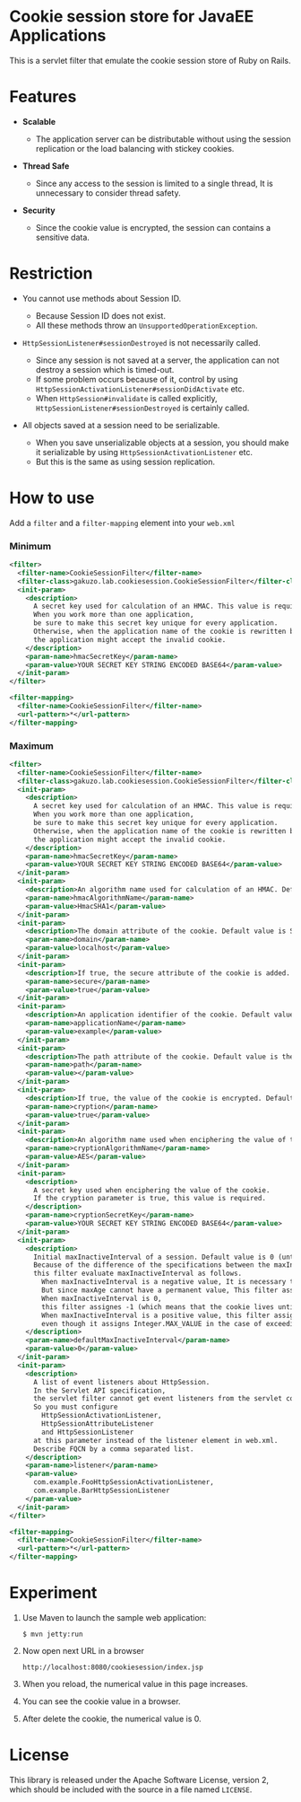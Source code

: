 # Cookie session store for JavaEE Applications

This is a servlet filter that emulate the cookie session store of Ruby on Rails.

# Features

- **Scalable**
    - The application server can be distributable without using the session replication or the load balancing with stickey cookies.

- **Thread Safe**
    - Since any access to the session is limited to a single thread, It is unnecessary to consider thread safety.

- **Security**
    - Since the cookie value is encrypted, the session can contains a sensitive data.

# Restriction

- You cannot use methods about Session ID.
    - Because Session ID does not exist.
    - All these methods throw an `UnsupportedOperationException`.

- `HttpSessionListener#sessionDestroyed` is not necessarily called.
    - Since any session is not saved at a server, the application can not destroy a session which is timed-out.
    - If some problem occurs because of it, control by using `HttpSessionActivationListener#sessionDidActivate` etc. 
    - When `HttpSession#invalidate` is called explicitly, `HttpSessionListener#sessionDestroyed` is certainly called. 

- All objects saved at a session need to be serializable.
    - When you save unserializable objects at a session, you should make it serializable by using `HttpSessionActivationListener` etc.
    - But this is the same as using session replication. 

# How to use

Add a `filter` and a `filter-mapping` element into your `web.xml`

### Minimum

```xml
<filter>
  <filter-name>CookieSessionFilter</filter-name>
  <filter-class>gakuzo.lab.cookiesession.CookieSessionFilter</filter-class>
  <init-param>
    <description>
      A secret key used for calculation of an HMAC. This value is required.
      When you work more than one application, 
      be sure to make this secret key unique for every application.
      Otherwise, when the application name of the cookie is rewritten by the evil client, 
      the application might accept the invalid cookie.
    </description>
    <param-name>hmacSecretKey</param-name>
    <param-value>YOUR SECRET KEY STRING ENCODED BASE64</param-value>
  </init-param>
</filter>

<filter-mapping>
  <filter-name>CookieSessionFilter</filter-name>
  <url-pattern>*</url-pattern>
</filter-mapping>
```

### Maximum

```xml
<filter>
  <filter-name>CookieSessionFilter</filter-name>
  <filter-class>gakuzo.lab.cookiesession.CookieSessionFilter</filter-class>
  <init-param>
    <description>
      A secret key used for calculation of an HMAC. This value is required.
      When you work more than one application, 
      be sure to make this secret key unique for every application.
      Otherwise, when the application name of the cookie is rewritten by the evil client, 
      the application might accept the invalid cookie.
    </description>
    <param-name>hmacSecretKey</param-name>
    <param-value>YOUR SECRET KEY STRING ENCODED BASE64</param-value>
  </init-param>
  <init-param>
    <description>An algorithm name used for calculation of an HMAC. Default value is HmacSHA1.</description>
    <param-name>hmacAlgorithmName</param-name>
    <param-value>HmacSHA1</param-value>
  </init-param>
  <init-param>
    <description>The domain attribute of the cookie. Default value is ServletRequest#getServerName() </description>
    <param-name>domain</param-name>
    <param-value>localhost</param-value>
  </init-param>
  <init-param>
    <description>If true, the secure attribute of the cookie is added. Default value is false.</description>
    <param-name>secure</param-name>
    <param-value>true</param-value>
  </init-param>
  <init-param>
    <description>An application identifier of the cookie. Default value is the context path in which "/" is replaced with "_"</description>
    <param-name>applicationName</param-name>
    <param-value>example</param-value>
  </init-param>
  <init-param>
    <description>The path attribute of the cookie. Default value is the context path.</description>
    <param-name>path</param-name>
    <param-value></param-value>
  </init-param>
  <init-param>
    <description>If true, the value of the cookie is encrypted. Default value is false.</description>
    <param-name>cryption</param-name>
    <param-value>true</param-value>
  </init-param>
  <init-param>
    <description>An algorithm name used when enciphering the value of the cookie. Default value is AES.</description>
    <param-name>cryptionAlgorithmName</param-name>
    <param-value>AES</param-value>
  </init-param>
  <init-param>
    <description>
      A secret key used when enciphering the value of the cookie. 
      If the cryption parameter is true, this value is required.
    </description>
    <param-name>cryptionSecretKey</param-name>
    <param-value>YOUR SECRET KEY STRING ENCODED BASE64</param-value>
  </init-param>
  <init-param>
    <description>
      Initial maxInactiveInterval of a session. Default value is 0 (until a browser termination).
      Because of the difference of the specifications between the maxInactiveInterval of HttpSession and the maxAge of Cookie,
      this filter evaluate maxInactiveInterval as follows.
        When maxInactiveInterval is a negative value, It is necessary to make the session to be permanent.
        But since maxAge cannot have a permanent value, This filter assigns Integer.MAX_VALUE to maxAge.
        When maxInactiveInterval is 0, 
        this filter assignes -1 (which means that the cookie lives until the browser is terminated) to maxAge.
        When maxInactiveInterval is a positive value, this filter assigns maxInactiveInterval * 60,
        even though it assigns Integer.MAX_VALUE in the case of exceeding Integer.MAX_VALUE.
    </description>
    <param-name>defaultMaxInactiveInterval</param-name>
    <param-value>0</param-value>
  </init-param>
  <init-param>
    <description>
      A list of event listeners about HttpSession.
      In the Servlet API specification, 
      the servlet filter cannot get event listeners from the servlet container.
      So you must configure 
        HttpSessionActivationListener, 
        HttpSessionAttributeListener
        and HttpSessionListener 
      at this parameter instead of the listener element in web.xml.
      Describe FQCN by a comma separated list.
    </description>
    <param-name>listener</param-name>
    <param-value>
      com.example.FooHttpSessionActivationListener, 
      com.example.BarHttpSessionListener
    </param-value>
  </init-param>
</filter>

<filter-mapping>
  <filter-name>CookieSessionFilter</filter-name>
  <url-pattern>*</url-pattern>
</filter-mapping>
```

# Experiment

1.  Use Maven to launch the sample web application:

    ```
    $ mvn jetty:run
    ```

1.  Now open next URL in a browser

    ```
    http://localhost:8080/cookiesession/index.jsp
    ```

1.  When you reload, the numerical value in this page increases.
1.  You can see the cookie value in a browser.
1.  After delete the cookie, the numerical value is 0.

# License

This library is released under the Apache Software License, version 2, which should be included with the source in a file named `LICENSE`.
